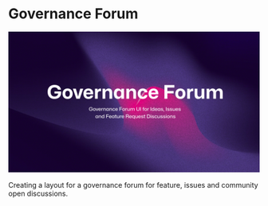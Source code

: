 # Governance Forum

![cover](/local/github-readme-cover.svg)

Creating a layout for a governance forum for feature, issues and community open discussions.
